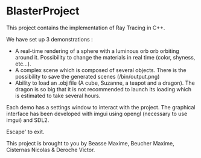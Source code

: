 # BlasterProject

This project contains the implementation of Ray Tracing in C++.

We have set up 3 demonstrations :

- A real-time rendering of a sphere with a luminous orb orb orbiting around it. Possibility to change the materials in real time (color, shyness, etc...).
- A complex scene which is composed of several objects. There is the possibility to save the generated scenes (/bin/output.png)
- Ability to load an .obj file (A cube, Suzanne, a teapot and a dragon). The dragon is so big that it is not recommended to launch its loading which is estimated to take several hours.

Each demo has a settings window to interact with the project.
The graphical interface has been developed with imgui using opengl (necessary to use imgui) and SDL2.

Escape' to exit.

This project is brought to you by Beasse Maxime, Beucher Maxime, Cisternas Nicolas & Deroche Victor.

